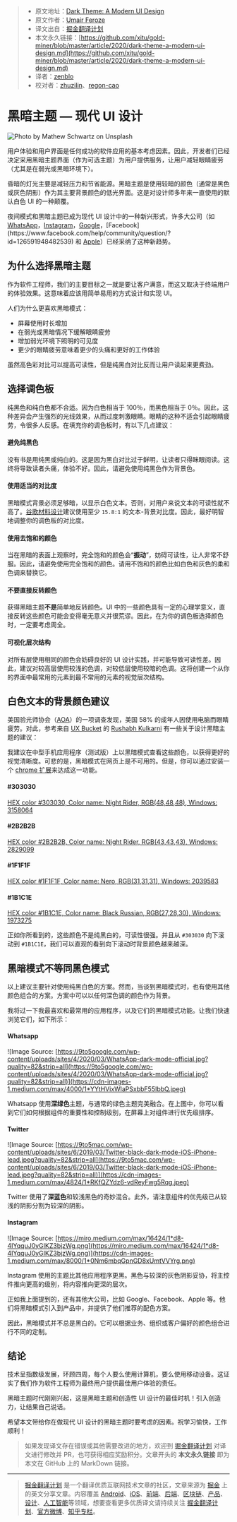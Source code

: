 > * 原文地址：[Dark Theme: A Modern UI Design](https://levelup.gitconnected.com/dark-theme-a-modern-ui-design-dec879313194)
> * 原文作者：[Umair Feroze](https://medium.com/@umayir10)
> * 译文出自：[掘金翻译计划](https://github.com/xitu/gold-miner)
> * 本文永久链接：[https://github.com/xitu/gold-miner/blob/master/article/2020/dark-theme-a-modern-ui-design.md](https://github.com/xitu/gold-miner/blob/master/article/2020/dark-theme-a-modern-ui-design.md)
> * 译者：[zenblo](https://github.com/zenblo)
> * 校对者：[zhuzilin](https://github.com/zhuzilin)、[regon-cao](https://github.com/regon-cao)

# 黑暗主题 — 现代 UI 设计

![Photo by [Mathew Schwartz](https://unsplash.com/@cadop?utm_source=medium&utm_medium=referral) on [Unsplash](https://unsplash.com?utm_source=medium&utm_medium=referral)](https://cdn-images-1.medium.com/max/6500/0*-6vxFqCRAb7BkbAE)

用户体验和用户界面是任何成功的软件应用的基本考虑因素。因此，开发者们已经决定采用黑暗主题界面（作为可选主题）为用户提供服务，让用户减轻眼睛疲劳（尤其是在弱光或黑暗环境下）。

昏暗的灯光主要是减轻压力和节省能源。黑暗主题是使用较暗的颜色（通常是黑色或灰色阴影）作为其主要背景颜色的低光界面。这是对设计师多年来一直使用的默认白色 UI 的一种颠覆。

夜间模式和黑暗主题已成为现代 UI 设计中的一种新兴形式，许多大公司（如 [WhatsApp](https://faq.whatsapp.com/iphone/account-and-profile/how-to-use-dark-mode/?lang=fb)，[Instagram](https://www.facebook.com/help/instagram/897760233943762?helpref=search&sr=1&query=dark%20mode&search_session_id=b3d02d9c67450e4b3c3ade2ee6125d3a)，[Google](https://support.google.com/chrome/answer/9275525?co=GENIE.Platform%3DAndroid&hl=en#:~:text=Turn%20on%20Dark%20theme,Dark%20theme%20in%20device%20settings.)，[Facebook](https://www.facebook.com/help/community/question/?id=126591948482539) 和 [Apple](https://developer.apple.com/design/human-interface-guidelines/ios/visual-design/dark-mode)）已经采纳了这种新趋势。

## 为什么选择黑暗主题

作为软件工程师，我们的主要目标之一就是要让客户满意，而这又取决于终端用户的体验效果。这意味着应该用简单易用的方式设计和实现 UI。

人们为什么更喜欢黑暗模式：

* 屏幕使用时长增加
* 在弱光或黑暗情况下缓解眼睛疲劳
* 增加弱光环境下照明的可见度
* 更少的眼睛疲劳意味着更少的头痛和更好的工作体验

虽然高色彩对比可以提高可读性，但是纯黑白对比反而让用户读起来更费劲。

## 选择调色板

纯黑色和纯白色都不合适。因为白色相当于 100％，而黑色相当于 0％。因此，这种差异会产生强烈的光线效果，从而过度刺激眼睛。眼睛的这种不适会引起眼睛疲劳，令很多人反感。在填充你的调色板时，有以下几点建议：

#### 避免纯黑色

没有书是用纯黑或纯白的。这是因为黑白对比过于鲜明，让读者只得眯眼阅读。这终将导致读者头痛，体验不好。因此，请避免使用纯黑色作为背景色。

#### 使用适当的对比度

黑暗模式背景必须足够暗，以显示白色文本。否则，对用户来说文本的可读性就不高了。[谷歌材料设计](https://material.io/design/color/dark-theme.html)建议使用至少 `15.8:1` 的文本-背景对比度。因此，最好明智地调整你的调色板的对比度。

#### 使用去饱和的颜色

当在黑暗的表面上观察时，完全饱和的颜色会“**振动**”，妨碍可读性，让人非常不舒服。因此，请避免使用完全饱和的颜色。请用不饱和的颜色比如白色和灰色的柔和色调来替换它。

#### 不要直接反转颜色

获得黑暗主题**不是**简单地反转颜色。UI 中的一些颜色具有一定的心理学意义，直接反转这些颜色可能会变得毫无意义并很荒谬。因此，在为你的调色板选择颜色时，一定要考虑周全。

#### 可视化层次结构

对所有层使用相同的颜色会妨碍良好的 UI 设计实践，并可能导致可读性差。因此，建议对较高层使用较浅的色调，对较低层使用较暗的色调。这将创建一个从你的界面中最常用的元素到最不常用的元素的视觉层次结构。

## 白色文本的背景颜色建议

美国验光师协会（[AOA](https://www.aoa.org/?sso=y)）的一项调查发现，美国 58% 的成年人因使用电脑而眼睛疲劳。对此，参考来自 [UX Bucket](https://uxbucket.com/author/rushabh-kulkarni/) 的 [Rushabh Kulkarni](https://www.instagram.com/rushabhuix/?hl=en) 有一些关于设计黑暗主题的建议：

我建议在中型手机应用程序（测试版）上以黑暗模式查看这些颜色，以获得更好的视觉清晰度。可悲的是，黑暗模式在网页上是不可用的。但是，你可以通过安装一个 [chrome 扩展](https://chrome.google.com/webstore/detail/medium-dark-mode/kofkfocgjmlajkbkecljhbalihcpliih?hl=en)来达成这一功能。

#### \#303030

[HEX color #303030, Color name: Night Rider, RGB(48,48,48), Windows: 3158064](https://www.htmlcsscolor.com/hex/303030)

#### \#2B2B2B

[HEX color #2B2B2B, Color name: Night Rider, RGB(43,43,43), Windows: 2829099](https://www.htmlcsscolor.com/hex/2B2B2B)

#### \#1F1F1F

[HEX color #1F1F1F, Color name: Nero, RGB(31,31,31), Windows: 2039583](https://www.htmlcsscolor.com/hex/1F1F1F)

#### \#1B1C1E

[HEX color #1B1C1E, Color name: Black Russian, RGB(27,28,30), Windows: 1973275](https://www.htmlcsscolor.com/hex/1B1C1E)

正如你所看到的，这些颜色不是纯黑白的，可读性很强。并且从 `#303030` 向下滚动到 `#1B1C1E`，我们可以直观的看到向下滚动时背景颜色越来越深。

## 黑暗模式不等同黑色模式

以上建议主要针对使用纯黑白色的方案。然而，当谈到黑暗模式时，也有使用其他颜色组合的方案。方案中可以以任何深色调的颜色作为背景。

我将过一下我最喜欢和最常用的应用程序，以及它们的黑暗模式功能。让我们快速浏览它们，如下所示：

#### Whatsapp

![Image Source: [https://9to5google.com/wp-content/uploads/sites/4/2020/03/WhatsApp-dark-mode-official.jpg?quality=82&strip=all](https://9to5google.com/wp-content/uploads/sites/4/2020/03/WhatsApp-dark-mode-official.jpg?quality=82&strip=all)](https://cdn-images-1.medium.com/max/4000/1*YYtHVixWlaPSxbbF55IbbQ.jpeg)

Whatsapp 使用**深绿色**主题，与通常的绿色主题完美融合。在上图中，你可以看到它们如何根据组件的重要性和控制级别，在屏幕上对组件进行优先级排序。

#### Twitter

![Image Source: [https://9to5mac.com/wp-content/uploads/sites/6/2019/03/Twitter-black-dark-mode-iOS-iPhone-lead.jpeg?quality=82&strip=all](https://9to5mac.com/wp-content/uploads/sites/6/2019/03/Twitter-black-dark-mode-iOS-iPhone-lead.jpeg?quality=82&strip=all)](https://cdn-images-1.medium.com/max/4824/1*RKfQZYdz6-vdReyFwg5Rqg.jpeg)

Twitter 使用了**深蓝色**和较浅黑色的奇妙混合。此外，请注意组件的优先级已从较浅的阴影分割为较深的阴影。

#### Instagram

![Image Source: [https://miro.medium.com/max/16424/1*d8-4IYqquJ0yGIKZ3bjzWg.png](https://miro.medium.com/max/16424/1*d8-4IYqquJ0yGIKZ3bjzWg.png)](https://cdn-images-1.medium.com/max/8000/1*0Nm6mbqGpnGD8xUmtVVYrg.png)

Instagram 使用的主题比其他应用程序更黑。黑色与较深的灰色阴影妥协，将主控件推向更高的级别，将内容推向更深的层次。

正如我上面提到的，还有其他大公司，比如 Google、Facebook、Apple 等。他们将黑暗模式引入到产品中，并提供了他们推荐的配色方案。

因此，黑暗模式并不总是黑白的。它可以根据业务、组织或客户偏好的颜色组合进行不同的定制。

## 结论

技术呈指数级发展，环顾四周，每个人要么使用计算机，要么使用移动设备。这证实了我们作为软件工程师为最终用户提供最佳用户体验的责任。

黑暗主题时代刚刚兴起，这是黑暗主题和创造性 UI 设计的最佳时机！引入创造力，让结果自己说话。

希望本文带给你在做现代 UI 设计的黑暗主题时要考虑的因素。祝学习愉快，工作顺利！

> 如果发现译文存在错误或其他需要改进的地方，欢迎到 [掘金翻译计划](https://github.com/xitu/gold-miner) 对译文进行修改并 PR，也可获得相应奖励积分。文章开头的 **本文永久链接** 即为本文在 GitHub 上的 MarkDown 链接。

---

> [掘金翻译计划](https://github.com/xitu/gold-miner) 是一个翻译优质互联网技术文章的社区，文章来源为 [掘金](https://juejin.im) 上的英文分享文章。内容覆盖 [Android](https://github.com/xitu/gold-miner#android)、[iOS](https://github.com/xitu/gold-miner#ios)、[前端](https://github.com/xitu/gold-miner#前端)、[后端](https://github.com/xitu/gold-miner#后端)、[区块链](https://github.com/xitu/gold-miner#区块链)、[产品](https://github.com/xitu/gold-miner#产品)、[设计](https://github.com/xitu/gold-miner#设计)、[人工智能](https://github.com/xitu/gold-miner#人工智能)等领域，想要查看更多优质译文请持续关注 [掘金翻译计划](https://github.com/xitu/gold-miner)、[官方微博](http://weibo.com/juejinfanyi)、[知乎专栏](https://zhuanlan.zhihu.com/juejinfanyi)。

